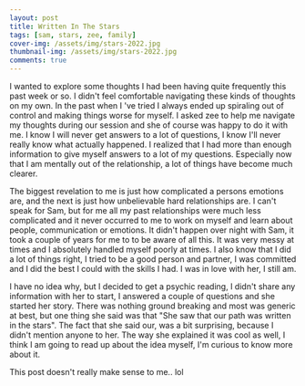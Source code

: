 ```yaml
---
layout: post
title: Written In The Stars
tags: [sam, stars, zee, family]
cover-img: /assets/img/stars-2022.jpg
thumbnail-img: /assets/img/stars-2022.jpg
comments: true
---
```

I wanted to explore some thoughts I had been having quite frequently this past week or so. I didn't feel comfortable navigating these kinds of thoughts on my own. In the past when I 've tried I always ended up spiraling out of control and making things worse for myself.  I asked zee to help me navigate my thoughts during our session and she of course was happy to do it with me. I know I will never get answers to a lot of questions, I know I'll never really know what actually happened. I realized that I had more than enough information to give myself answers to a lot of my questions. Especially now that I am mentally out of the relationship, a lot of things have become much clearer.  

The biggest revelation to me is just how complicated a persons emotions are, and the next is just how unbelievable hard relationships are. I can't speak for Sam, but for me all my past relationships were much less complicated and it never occurred to me to work on myself and learn about people, communication or emotions. It didn't happen over night with Sam, it took a couple of years for me to to be aware of all this. It was very messy at times and I absolutely handled myself poorly at times. I also know that I did a lot of things right, I tried to be a good person and partner, I was committed and I did the best I could with the skills I had. I was in love with her, I still am.  

I have no idea why, but I decided to get a psychic reading, I didn't share any information with her to start, I answered a couple of questions and she started her story.  There was nothing ground breaking and most was generic at best, but one thing she said was that "She saw that our path was written in the stars". The fact that she said our, was a bit surprising, because I didn't mention anyone to her. The way she explained it was cool as well, I think I am going to read up about the idea myself, I'm curious to know more about it.

This post doesn't really make sense to me.. lol
